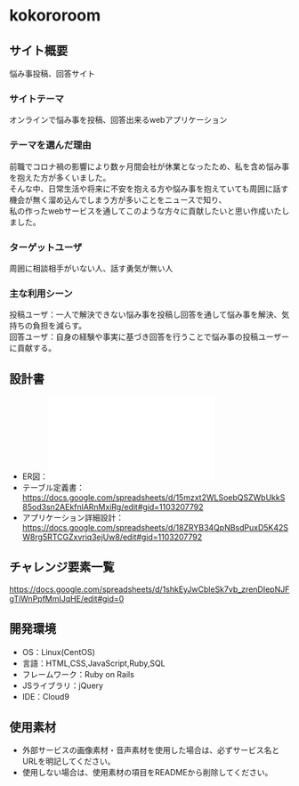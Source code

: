 # kokororoom

## サイト概要
悩み事投稿、回答サイト

### サイトテーマ
オンラインで悩み事を投稿、回答出来るwebアプリケーション

### テーマを選んだ理由
前職でコロナ禍の影響により数ヶ月間会社が休業となったため、私を含め悩み事を抱えた方が多くいました。<br />
そんな中、日常生活や将来に不安を抱える方や悩み事を抱えていても周囲に話す機会が無く溜め込んでしまう方が多いことをニュースで知り、<br />
私の作ったwebサービスを通してこのような方々に貢献したいと思い作成いたしました。

### ターゲットユーザ
周囲に相談相手がいない人、話す勇気が無い人

### 主な利用シーン
投稿ユーザ：一人で解決できない悩み事を投稿し回答を通して悩み事を解決、気持ちの負担を減らす。<br />
回答ユーザ：自身の経験や事実に基づき回答を行うことで悩み事の投稿ユーザーに貢献する。

## 設計書
- ER図：![er diagram of kokororoom](kokororoom.pdf)
- テーブル定義書：<https://docs.google.com/spreadsheets/d/15mzxt2WLSoebQSZWbUkkS85od3sn2AEkfnlARnMxiRg/edit#gid=1103207792>
- アプリケーション詳細設計：<https://docs.google.com/spreadsheets/d/18ZRYB34QpNBsdPuxD5K42SW8rg5RTCGZxvriq3ejUw8/edit#gid=1103207792>

## チャレンジ要素一覧
<https://docs.google.com/spreadsheets/d/1shkEyJwCbleSk7vb_zrenDIepNJFgTiWnPpfMmIJqHE/edit#gid=0>

## 開発環境
- OS：Linux(CentOS)
- 言語：HTML,CSS,JavaScript,Ruby,SQL
- フレームワーク：Ruby on Rails
- JSライブラリ：jQuery
- IDE：Cloud9

## 使用素材
- 外部サービスの画像素材・音声素材を使用した場合は、必ずサービス名とURLを明記してください。
- 使用しない場合は、使用素材の項目をREADMEから削除してください。
